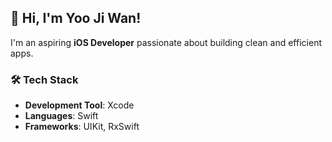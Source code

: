 ## 👋 Hi, I'm Yoo Ji Wan!  
I'm an aspiring **iOS Developer** passionate about building clean and efficient apps.  

### 🛠 Tech Stack  
- **Development Tool**: Xcode  
- **Languages**: Swift  
- **Frameworks**: UIKit, RxSwift  

